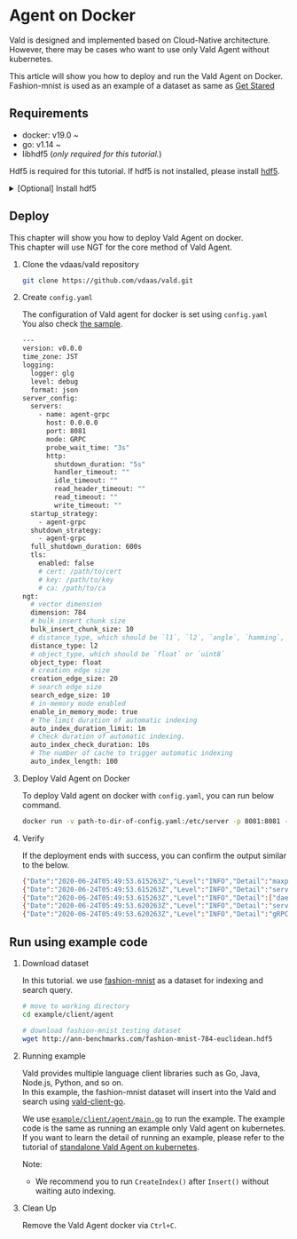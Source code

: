 # Agent on Docker

Vald is designed and implemented based on Cloud-Native architecture.
However, there may be cases who want to use only Vald Agent without kubernetes.

This article will show you how to deploy and run the Vald Agent on Docker.
Fashion-mnist is used as an example of a dataset as same as [Get Stared](../tutorial/get-started.md)

## Requirements

- docker: v19.0 ~
- go: v1.14 ~
- libhdf5 (_only required for this tutorial._)


Hdf5 is required for this tutorial. If hdf5 is not installed, please install [hdf5](https://www.hdfgroup.org/).
<details><summary>[Optional] Install hdf5</summary><br>

```bash
# yum
yum install -y hdf5-devel

# apt
apt-get install libhdf5-serial-dev

# homebrew
brew install hdf5
```
</details>

## Deploy

This chapter will show you how to deploy Vald Agent on docker.<br>
This chapter will use NGT for the core method of Vald Agent.

1. Clone the vdaas/vald repository

    ```bash
    git clone https://github.com/vdaas/vald.git
    ```

1. Create `config.yaml`

    The configuration of Vald agent for docker is set using `config.yaml`<br>
    You also check [the sample](https://github.com/vdaas/vald/blob/master/cmd/agent/core/ngt/sample.yaml).

    ```bash
    ---
    version: v0.0.0
    time_zone: JST
    logging:
      logger: glg
      level: debug
      format: json
    server_config:
      servers:
        - name: agent-grpc
          host: 0.0.0.0
          port: 8081
          mode: GRPC
          probe_wait_time: "3s"
          http:
            shutdown_duration: "5s"
            handler_timeout: ""
            idle_timeout: ""
            read_header_timeout: ""
            read_timeout: ""
            write_timeout: ""
      startup_strategy:
        - agent-grpc
      shutdown_strategy:
        - agent-grpc
      full_shutdown_duration: 600s
      tls:
        enabled: false
        # cert: /path/to/cert
        # key: /path/to/key
        # ca: /path/to/ca
    ngt:
      # vector dimension
      dimension: 784
      # bulk insert chunk size
      bulk_insert_chunk_size: 10
      # distance_type, which should be `l1`, `l2`, `angle`, `hamming`, `cosine`, `normalizedangle` or `nomralizedcosine`
      distance_type: l2
      # object_type, which should be `float` or `uint8`
      object_type: float
      # creation edge size
      creation_edge_size: 20
      # search edge size
      search_edge_size: 10
      # in-memory mode enabled
      enable_in_memory_mode: true
      # The limit duration of automatic indexing 
      auto_index_duration_limit: 1m
      # Check duration of automatic indexing.
      auto_index_check_duration: 10s
      # The number of cache to trigger automatic indexing
      auto_index_length: 100
    ```

1. Deploy Vald Agent on Docker

    To deploy Vald agent on docker with `config.yaml`, you can run below command.

    ```bash
    docker run -v path-to-dir-of-config.yaml:/etc/server -p 8081:8081 --rm --it vdaas/vald-agent-ngt
    ```

1. Verify

    If the deployment ends with success, you can confirm the output similar to the below.

    ```bash
    {"Date":"2020-06-24T05:49:53.615263Z","Level":"INFO","Detail":"maxprocs: Leaving GOMAXPROCS=4: CPU quota undefined"}
    {"Date":"2020-06-24T05:49:53.615263Z","Level":"INFO","Detail":"service agent ngt v0.0.0 starting..."}
    {"Date":"2020-06-24T05:49:53.615263Z","Level":"INFO","Detail":["daemon start"]}
    {"Date":"2020-06-24T05:49:53.620263Z","Level":"INFO","Detail":"server agent-grpc executing preStartFunc"}
    {"Date":"2020-06-24T05:49:53.620263Z","Level":"INFO","Detail":"gRPC server agent-grpc starting on 0.0.0.0:8081"}
    ```

## Run using example code

1. Download dataset

    In this tutorial. we use [fashion-mnist](https://github.com/zalandoresearch/fashion-mnist) as a dataset for indexing and search query.

    ```bash
    # move to working directory
    cd example/client/agent
    
    # download fashion-mnist testing dataset
    wget http://ann-benchmarks.com/fashion-mnist-784-euclidean.hdf5
    ```

1. Running example

    Vald provides multiple language client libraries such as Go, Java, Node.js, Python, and so on.<br>
    In this example, the fashion-mnist dataset will insert into the Vald and search using [vald-client-go](https://github.com/vdaas/vald-client-go).
    
    We use [`example/client/agent/main.go`](https://github.com/vdaas/vald/blob/master/example/client/agent/main.go) to run the example.
    The example code is the same as running an example only Vald agent on kubernetes.
    If you want to learn the detail of running an example, please refer to the tutorial of [standalone Vald Agent on kubernetes](../tutorial/get-started.md/#run-using-example-code-1).

    Note:
      - We recommend you to run `CreateIndex()` after `Insert()` without waiting auto indexing.

1. Clean Up

    Remove the Vald Agent docker via `Ctrl+C`.

